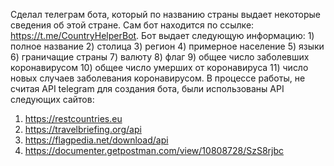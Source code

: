 Сделал телеграм бота, который по названию страны выдает некоторые сведения об этой стране. Сам бот находится по ссылке: https://t.me/CountryHelperBot. Бот выдает следующую информацию: 1) полное название 2) столица 3) регион 4) примерное население 5) языки 6) граничащие страны 7) валюту 8) флаг 9) общее число заболевших коронавирусом 10) общее число умерших от коронавируса 11) число новых случаев заболевания коронавирусом. В процессе работы, не считая API telegram для создания бота, были использованы API следующих сайтов:
1) https://restcountries.eu
2) https://travelbriefing.org/api
3) https://flagpedia.net/download/api
4) https://documenter.getpostman.com/view/10808728/SzS8rjbc
